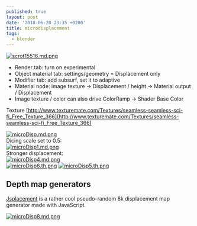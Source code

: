 ```yaml
---
published: true
layout: post
date: '2018-06-20 23:35 +0200'
title: microdisplacement
tags:
  - blender
---
```

[![scrot15516.md.png](https://cdn.scrot.moe/images/2018/06/20/scrot15516.md.png)](https://scrot.moe/image/9tzd0)

- Render tab: turn on experimental
- Object material tab: settings/geometry = Displacement only
- Modifier tab: add subsurf, set it to adaptive
- Material node: image texture -> Displacement / height -> Material output / Displacement
- Image texture / color can also drive ColorRamp -> Shader Base Color

Texture [http://www.texturemate.com/Textures/seamless-seamless-sci-fi_Free_Texture_366](http://www.texturemate.com/Textures/seamless-seamless-sci-fi_Free_Texture_366)

[![microDisp.md.png](https://cdn.scrot.moe/images/2018/06/20/microDisp.md.png)](https://scrot.moe/image/9tLaA)  
Dicing scale set to 0.5:  
[![microDisp1.md.png](https://cdn.scrot.moe/images/2018/06/21/microDisp1.md.png)](https://scrot.moe/image/9tMcL)  
Stronger displacement:  
[![microDisp4.md.png](https://cdn.scrot.moe/images/2018/06/21/microDisp4.md.png)](https://scrot.moe/image/9tIhp)  
[![microDisp6.th.png](https://cdn.scrot.moe/images/2018/06/21/microDisp6.th.png)](https://scrot.moe/image/9tmoW) [![microDisp5.th.png](https://cdn.scrot.moe/images/2018/06/21/microDisp5.th.png)](https://scrot.moe/image/9tcG3)

## Depth map generators

[Jsplacement](https://windmillart.net/?p=jsplacement) is a rather cool pseudo-random 8k displacement map generator made with JavaScript.

[![microDisp8.md.png](https://cdn.scrot.moe/images/2018/06/21/microDisp8.md.png)](https://scrot.moe/image/9tsWZ)
